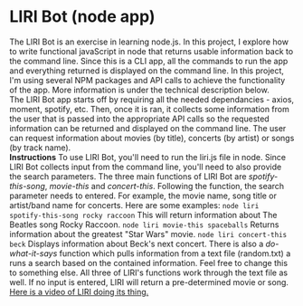 # LIRI Bot (node app)
The LIRI Bot is an exercise in learning node.js. In this project, I explore how to write functional javaScript in node that returns usable information back to the command line. Since this is a CLI app, all the commands to run the app and everything returned is displayed on the command line. In this project, I'm using several NPM packages and API calls to achieve the functionality of the app. More information is under the technical description below.  
The LIRI Bot app starts off by requiring all the needed dependancies - axios, moment, spotify, etc. Then, once it is ran, it collects some information from the user that is passed into the appropriate API calls so the requested information can be returned and displayed on the command line. The user can request information about movies (by title), concerts (by artist) or songs (by track name).  
**Instructions**
To use LIRI Bot, you'll need to run the liri.js file in node. Since LIRI Bot collects input from the command line, you'll need to also provide the search parameters. The three main functions of LIRI Bot are *spotify-this-song*, *movie-this* and *concert-this*. Following the function, the search parameter needs to entered. For example, the movie name, song title or artist/band name for concerts. Here are some examples:
`node liri spotify-this-song rocky raccoon`
This will return information about The Beatles song Rocky Raccoon.
`node liri movie-this spaceballs`
Returns information about the greatest "Star Wars" movie.
`node liri concert-this beck`
Displays information about Beck's next concert.
There is also a *do-what-it-says* function which pulls information from a text file (random.txt) a runs a search based on the contained information. Feel free to change this to something else. All three of LIRI's functions work through the text file as well. 
If no input is entered, LIRI will return a pre-determined movie or song. 
[Here is a video of LIRI doing its thing.](https://drive.google.com/file/d/1AWL589ny_oZP6M2Jg_dVaVyMCifU26He/view)
